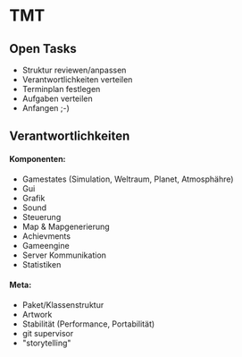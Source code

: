 TMT
===

## Open Tasks
- Struktur reviewen/anpassen
- Verantwortlichkeiten verteilen
- Terminplan festlegen
- Aufgaben verteilen
- Anfangen ;-)


## Verantwortlichkeiten
#### Komponenten:
- Gamestates (Simulation, Weltraum, Planet, Atmosphähre)
- Gui
- Grafik
- Sound
- Steuerung
- Map & Mapgenerierung
- Achievments
- Gameengine
- Server Kommunikation
- Statistiken


#### Meta:
- Paket/Klassenstruktur
- Artwork
- Stabilität (Performance, Portabilität)
- git supervisor
- "storytelling"
